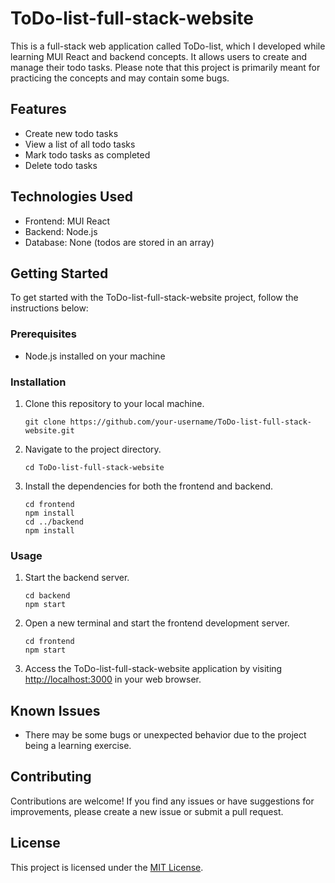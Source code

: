 # ToDo-list-full-stack-website

This is a full-stack web application called ToDo-list, which I developed while learning MUI React and backend concepts. It allows users to create and manage their todo tasks. Please note that this project is primarily meant for practicing the concepts and may contain some bugs.

## Features

- Create new todo tasks
- View a list of all todo tasks
- Mark todo tasks as completed
- Delete todo tasks

## Technologies Used

- Frontend: MUI React
- Backend: Node.js
- Database: None (todos are stored in an array)

## Getting Started

To get started with the ToDo-list-full-stack-website project, follow the instructions below:

### Prerequisites

- Node.js installed on your machine

### Installation

1. Clone this repository to your local machine.
   ```shell
   git clone https://github.com/your-username/ToDo-list-full-stack-website.git
   ```

2. Navigate to the project directory.
   ```shell
   cd ToDo-list-full-stack-website
   ```

3. Install the dependencies for both the frontend and backend.
   ```shell
   cd frontend
   npm install
   cd ../backend
   npm install
   ```

### Usage

1. Start the backend server.
   ```shell
   cd backend
   npm start
   ```

2. Open a new terminal and start the frontend development server.
   ```shell
   cd frontend
   npm start
   ```

3. Access the ToDo-list-full-stack-website application by visiting [http://localhost:3000](http://localhost:3000) in your web browser.

## Known Issues

- There may be some bugs or unexpected behavior due to the project being a learning exercise.

## Contributing

Contributions are welcome! If you find any issues or have suggestions for improvements, please create a new issue or submit a pull request.

## License

This project is licensed under the [MIT License](LICENSE).
